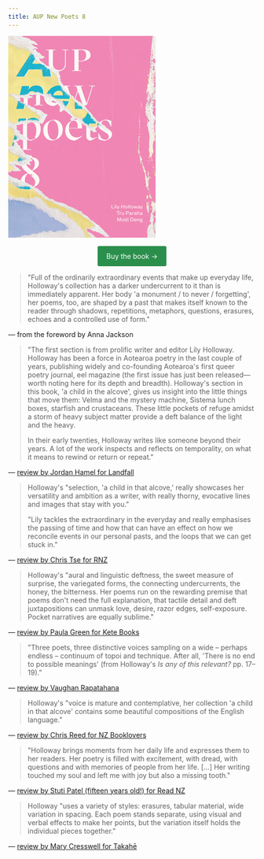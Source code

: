 ```yaml
---
title: AUP New Poets 8
---
```


<a href="https://aucklanduniversitypress.co.nz/aup-new-poets-8/"> <img src="images/AUP_New_Poets_8.jpg" alt="AUP New Poets 8" class="mt4 db center"/><br></a>

<center><a rel="noopener" target="_blank" href="https://aucklanduniversitypress.co.nz/aup-new-poets-8/" target="_blank" style="color: #ffffff; text-decoration: none; border-radius: 3px; background-color: #2b8f4c; border-top: 12px solid #2b8f4c; border-bottom: 12px solid #2b8f4c; border-right: 18px solid #2b8f4c; border-left: 18px solid #2b8f4c; display: inline-block;">Buy the book &rarr;</a></center>

> "Full of the ordinarily extraordinary events that make up everyday life, Holloway's collection has a darker undercurrent to it than is immediately apparent. Her body 'a monument / to never / forgetting', her poems, too, are shaped by a past that makes itself known to the reader through shadows, repetitions, metaphors, questions, erasures, echoes and a controlled use of form."

— from the foreword by Anna Jackson

> "The first section is from prolific writer and editor Lily Holloway. Holloway has been a force in Aotearoa poetry in the last couple of years, publishing widely and co-founding Aotearoa's first queer poetry journal, eel magazine (the first issue has just been released—worth noting here for its depth and breadth). Holloway's section in this book, 'a child in the alcove', gives us insight into the little things that move them: Velma and the mystery machine, Sistema lunch boxes, starfish and crustaceans. These little pockets of refuge amidst a storm of heavy subject matter provide a deft balance of the light and the heavy. 
>
> In their early twenties, Holloway writes like someone beyond their years. A lot of the work inspects and reflects on temporality, on what it means to rewind or return or repeat."

— [review by Jordan Hamel for Landfall](https://landfallreview.com/the-timeline-is-elusive/)

> Holloway's "selection, 'a child in that alcove,' really showcases her versatility and ambition as a writer, with really thorny, evocative lines and images that stay with you."
>
> "Lily tackles the extraordinary in the everyday and really emphasises the passing of time and how that can have an effect on how we reconcile events in our personal pasts, and the loops that we can get stuck in."

— [review by Chris Tse for RNZ](https://www.rnz.co.nz/national/programmes/ninetonoon/audio/2018815424/book-review-aup-new-poets-8)

> Holloway's "aural and linguistic deftness, the sweet measure of surprise, the variegated forms, the connecting undercurrents, the honey, the bitterness. Her poems run on the rewarding premise that poems don't need the full explanation, that tactile detail and deft juxtapositions can unmask love, desire, razor edges, self-exposure. Pocket narratives are equally sublime."

— [review by Paula Green for Kete Books](https://www.ketebooks.co.nz/all-book-reviews/review-aup-new-poets-8-poetry-t28d5-jx5jk)

> "Three poets, three distinctive voices sampling on a wide – perhaps endless – continuum of topoi and technique. After all, 'There is no end to possible meanings' (from Holloway's *Is any of this relevant?* pp. 17–19)."

— [review by Vaughan Rapatahana](http://www.flaxroots.com/flaxflower/three-poets-three-distinctive-voices)

> Holloway's "voice is mature and contemplative, her collection 'a child in that alcove' contains some beautiful compositions of the English language."

— [review by Chris Reed for NZ Booklovers](https://www.nzbooklovers.co.nz/post/aup-new-poets-8-by-lily-holloway-tru-paraha-modi-deng)

> "Holloway brings moments from her daily life and expresses them to her readers. Her poetry is filled with excitement, with dread, with questions and with memories of people from her life. [...] Her writing touched my soul and left me with joy but also a missing tooth."

— [review by Stuti Patel (fifteen years old!) for Read NZ](https://hookedonbooks.org.nz/astonishing-and-fresh-expression-stuti-patel/)

> Holloway "uses a variety of styles: erasures, tabular material, wide variation in spacing. Each poem stands separate, using visual and verbal effects to make her points, but the variation itself holds the individual pieces together."

— [review by Mary Cresswell for Takahē](https://www.takahe.org.nz/aup-new-poets-8/)